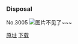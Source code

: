 ### Disposal
No.3005
![图片不见了~~~](https://imgs.xkcd.com/comics/disposal.png)

[原址](https://xkcd.com//3005) [下载](https://imgs.xkcd.com/comics/disposal.png)

